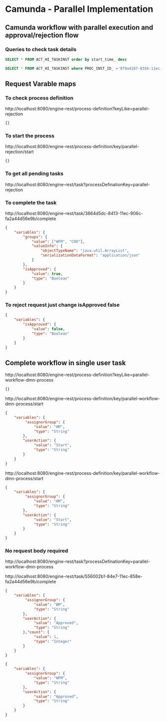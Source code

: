 
# Camunda - Parallel Implementation
## Camunda workflow with parallel execution and approval/rejection flow

### Queries to check task details
``` sql
SELECT * FROM ACT_HI_TASKINST order by start_time_ desc

SELECT * FROM ACT_HI_TASKINST where PROC_INST_ID_ ='8f9a4187-8356-11ec-8cb2-fa2a44d56e9b' order by start_time_ desc
```

## Request Varable maps
### To check process definition
http://localhost:8080/engine-rest/process-definition?keyLike=parallel-rejection
``` json
{}
```

### To start the process
http://localhost:8080/engine-rest/process-definition/key/parallel-rejection/start

``` json
{}
```
### To get all pending tasks
http://localhost:8080/engine-rest/task?processDefinationKey=parallel-rejection

### To complete the task
http://localhost:8080/engine-rest/task/3864d5dc-8413-11ec-906c-fa2a44d56e9b/complete

``` json
{
    "variables": {
        "groups": {
            "value": ["WFM", "COO"],
            "valueInfo": {
                "objectTypeName": "java.util.ArrayList",
                "serializationDataFormat": "application/json"
            }
        },
        "isApproved": {
            "value": true,
            "type": "Boolean"
        }
    }
}
```

### To reject request just change isApproved false
``` json
{
    "variables": {
        "isApproved": {
            "value": false,
            "type": "Boolean"
        }
    }
}
```

## Complete workflow in single user task 


http://localhost:8080/engine-rest/process-definition?keyLike=parallel-workflow-dmn-process
``` json
{}
```

http://localhost:8080/engine-rest/process-definition/key/parallel-workflow-dmn-process/start
``` json
{
	"variables": {
         "assignorGroup": {
             "value": "HM",
             "type": "String"
        },
        "userAction": {
             "value": "Start",
             "type": "String"
        }
    }
}
```

http://localhost:8080/engine-rest/process-definition/key/parallel-workflow-dmn-process/start

``` json
{
	"variables": {
         "assignorGroup": {
             "value": "HM",
             "type": "String"
        },
        "userAction": {
             "value": "Start",
             "type": "String"
        }
    }
}
```

### No request body required 
http://localhost:8080/engine-rest/task?processDefinationKey=parallel-workflow-dmn-process


http://localhost:8080/engine-rest/task/556002b1-84e7-11ec-858e-fa2a44d56e9b/complete

``` json
{
	"variables": {
         "assignorGroup": {
             "value": "BM",
             "type": "String"
        },
        "userAction": {
             "value": "Approved",
             "type": "String"
        },"count": {
             "value": 1,
             "type": "Integer"
        }
    }
}

{
	"variables": {
         "assignorGroup": {
             "value": "WFM",
             "type": "String"
        },
        "userAction": {
             "value": "Approved",
             "type": "String"
        }
    }
}


```
